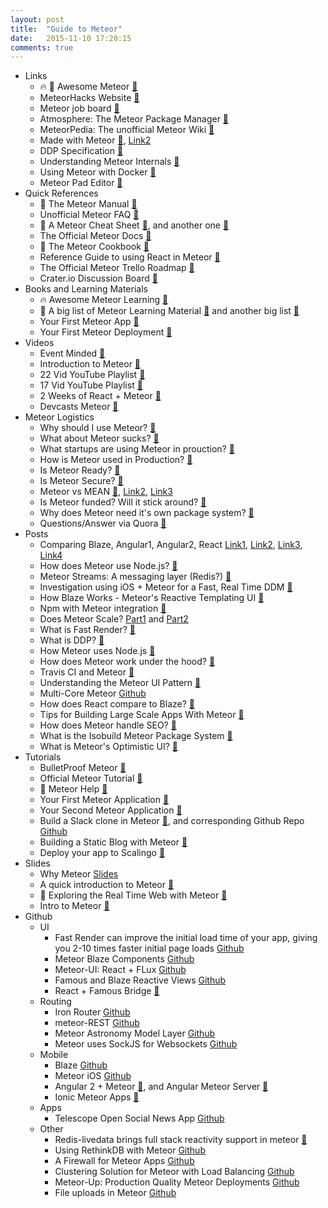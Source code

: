 ```yaml
---
layout: post
title:  "Guide to Meteor"
date:   2015-11-10 17:20:15
comments: true
---
```



- Links
    - :fire: :raised_hands: Awesome Meteor [:link:](https://github.com/Urigo/awesome-meteor)
    - MeteorHacks Website [:link:](https://meteorhacks.com/)
    - Meteor job board [:link:](http://www.weworkmeteor.com/)
    - Atmosphere: The Meteor Package Manager [:link:](https://atmospherejs.com/)
    - MeteorPedia: The unofficial Meteor Wiki [:link:](http://www.meteorpedia.com/read/Main_Page)
    - Made with Meteor [:link:](http://devpost.com/software/built-with/meteor-js), [Link2](http://madewith.meteor.com/)
    - DDP Specification [:link:](https://github.com/meteor/meteor/blob/devel/packages/ddp/DDP.md)
    - Understanding Meteor Internals [:link:](https://meteorhacks.com/understanding-meteor-internals)
    - Using Meteor with Docker [:link:](https://meteorhacks.com/docker-container-war-and-meteor)
    - Meteor Pad Editor [:link:](http://meteorpad.com/pad/qr2oFzmiZ9nxpiYWt/Leaderboard)
- Quick References
    - :raised_hands: The Meteor Manual [:link:](http://manual.meteor.com/)
    - Unofficial Meteor FAQ [:link:](https://github.com/oortcloud/unofficial-meteor-faq)
    - :raised_hands: A Meteor Cheat Sheet [:link:](http://cincomiradas.com/meteor/meteor-0-9-4-cheatsheet/), and another one [:link:](https://gentlenode.com/journal/meteor-5-complete-cheatsheet/7)
    - The Official Meteor Docs [:link:](http://docs.meteor.com/#/basic/underscore)
    - :raised_hands: The Meteor Cookbook [:link:](https://github.com/awatson1978/meteor-cookbook)
    - Reference Guide to using React in Meteor [:link:](http://react-in-meteor.readthedocs.org/en/latest/)
    - The Official Meteor Trello Roadmap [:link:](https://trello.com/b/hjBDflxp/meteor-roadmap)
    - Crater.io Discussion Board [:link:](https://crater.io/)
- Books and Learning Materials
    - :fire: Awesome Meteor Learning [:link:](https://github.com/ericdouglas/Meteor-Learning)
    - :raised_hands: A big list of Meteor Learning Material [:link:](https://www.yauh.de/best-learning-resources-for-meteorjs/) and another big list [:link:](https://hackpad.com/Top-Resources-for-learning-MeteorJS-Nrpnr6CHiGs)
    - Your First Meteor App [:link:](http://meteortips.com/first-meteor-tutorial/)
    - Your First Meteor Deployment [:link:](http://meteortips.com/deployment-tutorial/)
- Videos
    - Event Minded [:link:](https://www.eventedmind.com/)
    - Introduction to Meteor [:link:](https://www.youtube.com/watch?v=dOCMpoeuwTI&utm_campaign=Core+Install+%26+Deploy&utm_source=hs_automation&utm_medium=email&utm_content=21068638&_hsenc=p2ANqtz-_zJqDvX5n-s9cqGsb3oLaLx-RvmGUoeRt-TNQjvDKKXQcbNwkfIux90jBW-HQ7D70Rokn3IKDtCnDePSrPDdDMmsObiQ&_hsmi=21070052)
    - 22 Vid YouTube Playlist [:link:](https://www.youtube.com/playlist?list=PLLnpHn493BHECNl9I8gwos-hEfFrer7TV)
    - 17 Vid YouTube Playlist [:link:](https://www.youtube.com/watch?v=LPIgeRkyOFs&list=PLWOwgptSFZ6SyW3D4KsuAbDrTWWz0Hqa2)
    - 2 Weeks of React + Meteor [:link:](http://info.meteor.com/blog/two-weeks-with-react-and-meteor)
    - Devcasts Meteor [:link:](https://www.devcasts.io/tag/meteor/)
- Meteor Logistics
    - Why should I use Meteor? [:link:](https://www.quora.com/Should-I-use-Meteor-Why)
    - What about Meteor sucks? [:link:](https://www.quora.com/What-are-some-downsides-of-MeteorJS)
    - What startups are using Meteor in prouction? [:link:](https://www.quora.com/Which-startups-use-Meteor-in-production)
    - How is Meteor used in Production? [:link:](https://meteorhacks.com/meteor-in-production-a-case-study)
    - Is Meteor Ready? [:link:](https://www.quora.com/Is-MeteorJS-the-best-JavaScript-framework)
    - Is Meteor Secure? [:link:](https://www.quora.com/Is-meteor-js-secure)
    - Meteor vs MEAN [:link:](https://www.quora.com/What-does-Quincy-Larson-think-about-the-Meteor-Framework-compared-to-the-MEAN-stack), [Link2](https://www.quora.com/Since-Meteor-js-was-developed-after-Node-js-what-are-the-advantages-of-Meteor-js-over-Node-js-if-there-are-any), [Link3](https://www.quora.com/Should-I-learn-Angular-js-or-Meteor)
    - Is Meteor funded? Will it stick around? [:link:](https://www.quora.com/How-is-Meteor-funded-Will-it-be-around-a-couple-of-years-from-now)
    - Why does Meteor need it's own package system? [:link:](https://www.quora.com/Node-js/Why-does-Meteor-use-its-own-package-system-rather-than-NPM)
    - Questions/Answer via Quora [:link:](https://www.quora.com/Meteor-Javascript-platform)
- Posts
    - Comparing Blaze, Angular1, Angular2, React [Link1](http://info.meteor.com/blog/comparing-performance-of-blaze-react-angular-meteor-and-angular-2-with-meteor), [Link2](http://www.shmck.com/comparing-front-end-frameworks-code-style/), [Link3](http://www.shmck.com/comparing-front-end-frameworks-community/), [Link4]()
    - How does Meteor use Node.js? [:link:](https://meteorhacks.com/how-meteor-uses-node)
    - Meteor Streams: A messaging layer (Redis?) [:link:](https://meteorhacks.com/introducing-meteor-streams)
    - Investigation using iOS + Meteor for a Fast, Real Time DDM [:link:](https://github.com/martijnwalraven/meteor-ios)
    - How Blaze Works - Meteor's Reactive Templating UI [:link:](https://meteorhacks.com/how-blaze-works)
    - Npm with Meteor integration [:link:](https://meteorhacks.com/complete-npm-integration-for-meteor)
    - Does Meteor Scale? [Part1](https://meteorhacks.com/does-meteor-scale) and [Part2](https://meteorhacks.com/how-to-scale-meteor)
    - What is Fast Render? [:link:](https://meteorhacks.com/fast-render/)
    - What is DDP? [:link:](https://meteorhacks.com/introduction-to-ddp)
    - How Meteor uses Node.js [:link:](https://meteorhacks.com/how-meteor-uses-node)
    - How does Meteor work under the hood? [:link:](https://meteorhacks.com/understanding-meteor-internals)
    - Travis CI and Meteor [:link:](https://meteorhacks.com/travis-ci-support-for-meteor-packages)
    - Understanding the Meteor UI Pattern [:link:](https://meteorhacks.com/meteor-ui-pattern-keeping-app-state-in-the-url)
    - Multi-Core Meteor [Github](https://meteorhacks.com/introducing-multi-core-support-for-meteor)
    - How does React compare to Blaze? [:link:](https://forums.meteor.com/t/which-view-layer-performs-better-blaze-vs-react/6921)
    - Tips for Building Large Scale Apps With Meteor [:link:](https://meteor.hackpad.com/Building-Large-Apps-Tips-d8PQ848nLyE)
    - How does Meteor handle SEO? [:link:](http://www.manuel-schoebel.com/blog/meteor-and-seo)
    - What is the Isobuild Meteor Package System [:link:](http://info.meteor.com/blog/isobuild-why-meteor-created-a-new-package-system)
    - What is Meteor's Optimistic UI? [:link:](http://info.meteor.com/blog/optimistic-ui-with-meteor-latency-compensation)
- Tutorials
    - BulletProof Meteor [:link:](https://bulletproofmeteor.com/basics/introduction)
    - Official Meteor Tutorial [:link:](https://www.meteor.com/tutorials/blaze/creating-an-app)
    - :raised_hands: Meteor Help [:link:](http://meteorhelp.com/)
    - Your First Meteor Application [:link:](http://meteortips.com/first-meteor-tutorial/)
    - Your Second Meteor Application [:link:](http://meteortips.com/second-meteor-tutorial/)
    - Build a Slack clone in Meteor [:link:](https://scotch.io/tutorials/building-a-slack-clone-in-meteor-js-getting-started), and corresponding Github Repo [Github](https://github.com/RocketChat/Rocket.Chat)
    - Building a Static Blog with Meteor [:link:](https://meteorhacks.com/building-static-websites-with-meteor)
    - Deploy your app to Scalingo [:link:](http://www.smashingthingstogether.com/deploying-your-app-to-scalingo-meteor-js/)
- Slides
    - Why Meteor [Slides](https://speakerdeck.com/grigio/why-meteor)
    - A quick introduction to Meteor [:link:](http://slides.com/dasniko/meteor#/)
    - :raised_hands: Exploring the Real Time Web with Meteor [:link:](http://slides.com/cramrov/meteor#/)
    - Intro to Meteor [:link:](https://speakerdeck.com/shrop/intro-to-meteor)
- Github
    - UI
        - Fast Render can improve the initial load time of your app, giving you 2-10 times faster initial page loads [Github](https://github.com/kadirahq/fast-render#demo)
        - Meteor Blaze Components [Github](https://github.com/peerlibrary/meteor-blaze-components)
        - Meteor-UI: React + FLux [Github](https://github.com/meteor-space/ui)
        - Famous and Blaze Reactive Views [Github](https://github.com/gadicc/meteor-famous-views)
        - React + Famous Bridge [:link:](https://github.com/pilwon/react-famous)
    - Routing
        - Iron Router [Github](https://github.com/iron-meteor/iron-router)
        - meteor-REST [Github](https://github.com/stubailo/meteor-rest)
        - Meteor Astronomy Model Layer [Github](https://github.com/jagi/meteor-astronomy)
        - Meteor uses SockJS for Websockets [Github](https://github.com/sockjs/sockjs-node)
    - Mobile
        - Blaze [Github](http://meteor.github.io/blaze/)
        - Meteor iOS [Github](https://github.com/martijnwalraven/meteor-ios)
        - Angular 2 + Meteor [:link:](http://angular-meteor.com/), and Angular Meteor Server [:link:](https://github.com/netanelgilad/angular-meteor-server)
        - Ionic Meteor Apps [:link:](https://github.com/meteoric/meteor-ionic)
    - Apps
        - Telescope Open Social News App [Github](https://github.com/TelescopeJS/Telescope)
    - Other
        - Redis-livedata brings full stack reactivity support in meteor [:link:](https://github.com/meteor/redis-livedata/)
        - Using RethinkDB with Meteor [Github](https://github.com/Slava/meteor-rethinkdb)
        - A Firewall for Meteor Apps [Github](https://github.com/meteorhacks/sikka)
        - Clustering Solution for Meteor with Load Balancing [Github](https://github.com/meteorhacks/cluster)
        - Meteor-Up: Production Quality Meteor Deployments [Github](https://github.com/arunoda/meteor-up/tree/mupx#)
        - File uploads in Meteor [Github](https://github.com/CulturalMe/meteor-slingshot)
